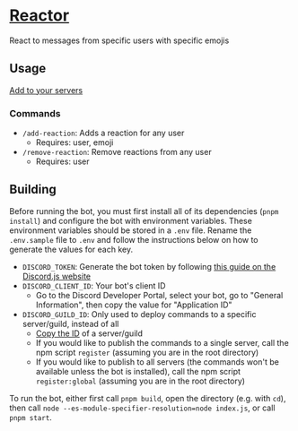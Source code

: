 # [Reactor](https://hkamran.com/showcase/reactor)
React to messages from specific users with specific emojis

## Usage
[Add to your servers](https://go.hkamran.com/add-reactor)

### Commands
- `/add-reaction`: Adds a reaction for any user
  - Requires: user, emoji
- `/remove-reaction`: Remove reactions from any user
  - Requires: user

## Building
Before running the bot, you must first install all of its dependencies (`pnpm install`) and configure the bot with environment variables. These environment variables should be stored in a `.env` file. Rename the `.env.sample` file to `.env` and follow the instructions below on how to generate the values for each key.

- `DISCORD_TOKEN`: Generate the bot token by following [this guide on the Discord.js website](https://discordjs.guide/preparations/setting-up-a-bot-application.html)
- `DISCORD_CLIENT_ID`: Your bot's client ID
  - Go to the Discord Developer Portal, select your bot, go to "General Information", then copy the value for "Application ID"
- `DISCORD_GUILD_ID`: Only used to deploy commands to a specific server/guild, instead of all
  - [Copy the ID](https://support.discord.com/hc/en-us/articles/206346498-Where-can-I-find-my-User-Server-Message-ID) of a server/guild
  - If you would like to publish the commands to a single server, call the npm script `register` (assuming you are in the root directory)
  - If you would like to publish to all servers (the commands won't be available unless the bot is installed), call the npm script `register:global` (assuming you are in the root directory)

To run the bot, either first call `pnpm build`, open the directory (e.g. with `cd`), then call `node --es-module-specifier-resolution=node index.js`, or call `pnpm start`.